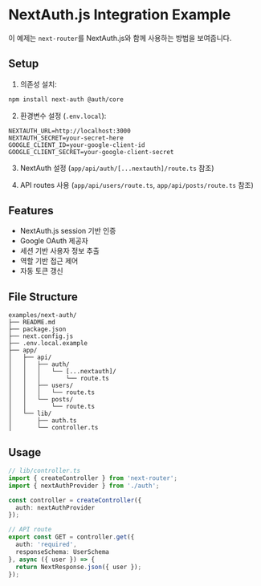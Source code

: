 # NextAuth.js Integration Example

이 예제는 `next-router`를 NextAuth.js와 함께 사용하는 방법을 보여줍니다.

## Setup

1. 의존성 설치:
```bash
npm install next-auth @auth/core
```

2. 환경변수 설정 (`.env.local`):
```
NEXTAUTH_URL=http://localhost:3000
NEXTAUTH_SECRET=your-secret-here
GOOGLE_CLIENT_ID=your-google-client-id
GOOGLE_CLIENT_SECRET=your-google-client-secret
```

3. NextAuth 설정 (`app/api/auth/[...nextauth]/route.ts` 참조)

4. API routes 사용 (`app/api/users/route.ts`, `app/api/posts/route.ts` 참조)

## Features

- NextAuth.js session 기반 인증
- Google OAuth 제공자
- 세션 기반 사용자 정보 추출
- 역할 기반 접근 제어
- 자동 토큰 갱신

## File Structure

```
examples/next-auth/
├── README.md
├── package.json
├── next.config.js
├── .env.local.example
├── app/
│   ├── api/
│   │   ├── auth/
│   │   │   └── [...nextauth]/
│   │   │       └── route.ts
│   │   ├── users/
│   │   │   └── route.ts
│   │   └── posts/
│   │       └── route.ts
│   └── lib/
│       ├── auth.ts
│       └── controller.ts
```

## Usage

```typescript
// lib/controller.ts
import { createController } from 'next-router';
import { nextAuthProvider } from './auth';

const controller = createController({
  auth: nextAuthProvider
});

// API route
export const GET = controller.get({
  auth: 'required',
  responseSchema: UserSchema
}, async ({ user }) => {
  return NextResponse.json({ user });
});
